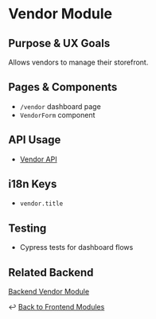 # Vendor Module

## Purpose & UX Goals
Allows vendors to manage their storefront.

## Pages & Components
- `/vendor` dashboard page
- `VendorForm` component

## API Usage
- [Vendor API](../../backend/api/vendor.md)

## i18n Keys
- `vendor.title`

## Testing
- Cypress tests for dashboard flows

## Related Backend
[Backend Vendor Module](../../backend/modules/vendor.md)

↩ [Back to Frontend Modules](./_index.md)
